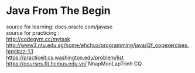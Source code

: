 # Java From The Begin
source for learning: docs.oracle.com/javase  
source for practicing :  
 http://codegym.cc/mytask  
 http://www3.ntu.edu.sg/home/ehchua/programming/java/j3f_oopexercises.html#zz-1.1  
 https://practiceit.cs.washington.edu/problem/list  
 https://courses.fit.hcmus.edu.vn/ NhapMonLapTrinh CQ
